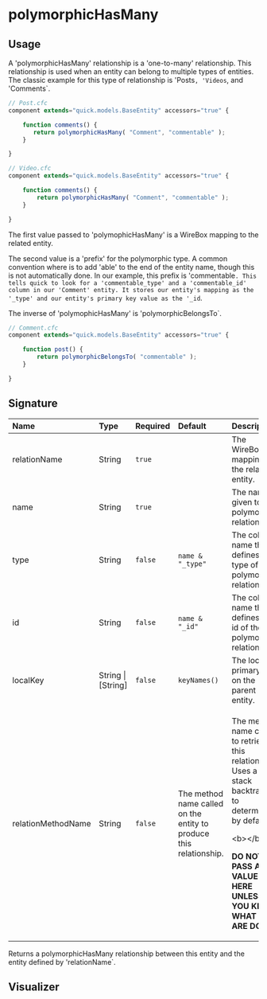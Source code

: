 # polymorphicHasMany

## Usage

A 'polymorphicHasMany' relationship is a 'one-to-many' relationship. This relationship is used when an entity can belong to multiple types of entities. The classic example for this type of relationship is 'Posts`, 'Videos`, and 'Comments`.

```javascript
// Post.cfc
component extends="quick.models.BaseEntity" accessors="true" {

    function comments() {
       return polymorphicHasMany( "Comment", "commentable" );
    }

}
```

```javascript
// Video.cfc
component extends="quick.models.BaseEntity" accessors="true" {

    function comments() {
        return polymorphicHasMany( "Comment", "commentable" );
    }

}
```

The first value passed to 'polymophicHasMany' is a WireBox mapping to the related entity.

The second value is a 'prefix' for the polymorphic type. A common convention where is to add 'able' to the end of the entity name, though this is not automatically done. In our example, this prefix is 'commentable`. This tells quick to look for a 'commentable_type' and a 'commentable_id' column in our 'Comment' entity. It stores our entity's mapping as the '_type' and our entity's primary key value as the '_id`.

The inverse of 'polymophicHasMany' is 'polymorphicBelongsTo`.

```javascript
// Comment.cfc
component extends="quick.models.BaseEntity" accessors="true" {

    function post() {
        return polymorphicBelongsTo( "commentable" );
    }

}
```

## Signature

<table>
  <thead>
    <tr>
      <th style="text-align:left">Name</th>
      <th style="text-align:left">Type</th>
      <th style="text-align:left">Required</th>
      <th style="text-align:left">Default</th>
      <th style="text-align:left">Description</th>
    </tr>
  </thead>
  <tbody>
    <tr>
      <td style="text-align:left">relationName</td>
      <td style="text-align:left">String</td>
      <td style="text-align:left"><code>true</code>
      </td>
      <td style="text-align:left"></td>
      <td style="text-align:left">The WireBox mapping for the related entity.</td>
    </tr>
    <tr>
      <td style="text-align:left">name</td>
      <td style="text-align:left">String</td>
      <td style="text-align:left"><code>true</code>
      </td>
      <td style="text-align:left"></td>
      <td style="text-align:left">The name given to the polymorphic relationship.</td>
    </tr>
    <tr>
      <td style="text-align:left">type</td>
      <td style="text-align:left">String</td>
      <td style="text-align:left"><code>false</code>
      </td>
      <td style="text-align:left"><code>name &amp; &quot;_type&quot;</code>
      </td>
      <td style="text-align:left">The column name that defines the type of the polymorphic relationship.</td>
    </tr>
    <tr>
      <td style="text-align:left">id</td>
      <td style="text-align:left">String</td>
      <td style="text-align:left"><code>false</code>
      </td>
      <td style="text-align:left"><code>name &amp; &quot;_id&quot;</code>
      </td>
      <td style="text-align:left">The column name that defines the id of the polymorphic relationship.</td>
    </tr>
    <tr>
      <td style="text-align:left">localKey</td>
      <td style="text-align:left">String | [String]</td>
      <td style="text-align:left"><code>false</code>
      </td>
      <td style="text-align:left"><code>keyNames()</code>
      </td>
      <td style="text-align:left">The local primary key on the parent entity.</td>
    </tr>
    <tr>
      <td style="text-align:left">relationMethodName</td>
      <td style="text-align:left">String</td>
      <td style="text-align:left"><code>false</code>
      </td>
      <td style="text-align:left">The method name called on the entity to produce this relationship.</td>
      <td
      style="text-align:left">
        <p>The method name called to retrieve this relationship. Uses a stack backtrace
          to determine by default.</p>
        <p>&lt;b&gt;&lt;/b&gt;</p>
        <p><b>DO NOT PASS A VALUE HERE UNLESS YOU KNOW WHAT YOU ARE DOING.</b>
        </p>
        </td>
    </tr>
  </tbody>
</table>

Returns a polymorphicHasMany relationship between this entity and the entity defined by 'relationName`.

## Visualizer






